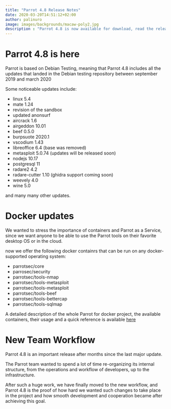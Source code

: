 ```yaml
---
title: "Parrot 4.8 Release Notes"
date: 2020-03-20T14:51:12+02:00
author: palinuro
image: images/backgrounds/macaw-poly2.jpg
description : "Parrot 4.8 is now available for download, read the release notes"
---
```


# Parrot 4.8 is here

Parrot is based on Debian Testing, meaning that Parrot 4.8 includes all the updates that landed in the Debian testing repository between september 2019 and march 2020

Some noticeable updates include:

* linux 5.4
* mate 1.24
* revision of the sandbox
* updated anonsurf
* aircrack 1.6
* airgeddon 10.01
* beef 0.5.0
* burpsuote 2020.1
* vscodium 1.43
* libreoffice 6.4 (base was removed)
* metasploit 5.0.74 (updates will be released soon)
* nodejs 10.17
* postgresql 11
* radare2 4.2
* radare-cutter 1.10 (ghidra support coming soon)
* weevely 4.0
* wine 5.0

and many many other updates.

# Docker updates

We wanted to stress the importance of containers and Parrot as a Service, since we want anyone to be able to use the Parrot tools on their favorite desktop OS or in the cloud.

now we offer the following docker containrs that can be run on any docker-supported operating system:

* parrotsec/core
* parrosec/security
* parrotsec/tools-nmap
* parrotsec/tools-metasploit
* parrotsec/tools-metasploit
* parrotsec/tools-beef
* parrotsec/tools-bettercap
* parrotsec/tools-sqlmap


A detailed description of the whole Parrot for docker project, the available containers, their usage and a quick reference is available [here](https://nest.parrot.sh/build/docker-images/-/blob/master/README.md)


# New Team Workflow

Parrot 4.8 is an important release after months since the last major update.

The Parrot team wanted to spend a lot of time re-organizing its internal structure, from the operations and workflow of developers, up to the infrastructure.

After such a huge work, we have finally moved to the new workflow, and Parrot 4.8 is the proof of how hard we wanted such changes to take place in the project and how smooth development and cooperation became after achieving this goal.


